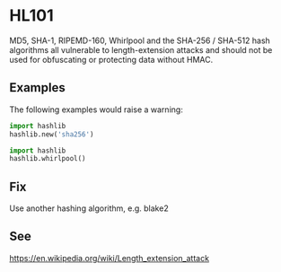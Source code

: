 # HL101

MD5, SHA-1, RIPEMD-160, Whirlpool and the SHA-256 / SHA-512 hash algorithms all vulnerable to length-extension attacks and should not be used for obfuscating or protecting data without HMAC.

## Examples

The following examples would raise a warning:

```python
import hashlib
hashlib.new('sha256')
```

```python
import hashlib
hashlib.whirlpool()
```

## Fix

Use another hashing algorithm, e.g. blake2

## See

https://en.wikipedia.org/wiki/Length_extension_attack